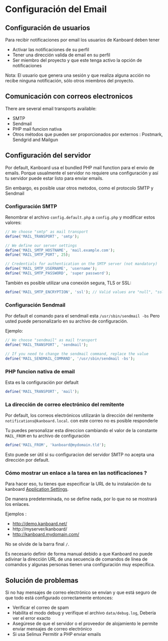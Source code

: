 Configuración del Email 
===================

Configuración de usuarios 
-------------

Para recibir notificaciones por email los usuarios de Kanboard deben tener

- Activar las notificaciones de su perfil
- Tener una dirección valida de email en su perfil
- Ser miembro del proyecto y que este tenga activo la opción de notificaciones

Nota: El usuario que genera una sesión y que realiza alguna acción no recibe ninguna notificación, sólo otros miembros del proyecto.

Comunicación con correos electronicos
----------------

There are several email transports available:

- SMTP
- Sendmail
- PHP mail funcion nativa
- Otros métodos que pueden ser proporcionados por  externos : Postmark, Sendgrid and Mailgun

Configuración del servidor
---------------

Por default, Kanboard usa el  bundled PHP mail function para el envio de emails.
Porque usualmente el servidor no requiere una configuración y así tu servidor puede estar listo para enviar emails.

Sin embargo, es posible usar otros metodos, como el protocolo SMTP  y Sendmail

###  Configuración SMTP

Renombrar el archivo `config.default.php` a `config.php` y modificar estos valores:

```php
// We choose "smtp" as mail transport
define('MAIL_TRANSPORT', 'smtp');

// We define our server settings
define('MAIL_SMTP_HOSTNAME', 'mail.example.com');
define('MAIL_SMTP_PORT', 25);

// Credentials for authentication on the SMTP server (not mandatory)
define('MAIL_SMTP_USERNAME', 'username');
define('MAIL_SMTP_PASSWORD', 'super password');
```

También es posible utilizar una conexión segura, TLS or SSL:

```php
define('MAIL_SMTP_ENCRYPTION', 'ssl'); // Valid values are "null", "ssl" or "tls"
```

### Configuración Sendmail 

Por default el comando para el sendmail esta `/usr/sbin/sendmail -bs` Pero usted puede personalizarlo en su archivo de configuración.

Ejemplo:

```php
// We choose "sendmail" as mail transport
define('MAIL_TRANSPORT', 'sendmail');

// If you need to change the sendmail command, replace the value
define('MAIL_SENDMAIL_COMMAND', '/usr/sbin/sendmail -bs');
```

### PHP funcion nativa de email

Esta es la configuración por default

```php
define('MAIL_TRANSPORT', 'mail');
```

### La dirección de correo electrónico del remitente

Por default, los correos electrónicos utilizarán la dirección del remitente `notifications@kanboard.local`.
con este correo no es posible responderle

Tu puedes personalizar esta direccion cambiando el valor de la constante `MAIL_FROM` en tu archivo de configuración

```php
define('MAIL_FROM', 'kanboard@mydomain.tld');
```


Esto puede ser útil si su configuracion del servidor SMTP no acepta una dirección por default.

### Cómo mostrar un enlace a la tarea en las notificaciones ?

Para hacer eso, tu tienes que especificar la URL de tu instalación de tu kanboard [Application Settings](https://kanboard.net/documentation/application-configuration).

De manera predeterminada, no se define nada, por lo que no se mostrará los enlaces.

Ejemplos :

- http://demo.kanboard.net/
- http://myserver/kanboard/
- http://kanboard.mydomain.com/

No se olvide de la barra final `/`.

Es necesario definir de forma manual debido a que Kanboard no puede adivinar la dirección URL de una secuencia de comandos de línea de comandos y algunas personas tienen una configuración muy específica.

Solución de problemas
---------------


Si no hay mensajes de correo electrónico se envían y que está seguro de que todo está configurado correctamente entonces:

- Verificar el correo de spam
- Habilita el modo debug y verifique el archivo `data/debug.log`, Debería ver el error exacto
- Asegúrese de que el servidor o el proveedor de alojamiento le permite enviar mensajes de correo electrónico
- Si usa Selinux Permitir a PHP enviar emails
